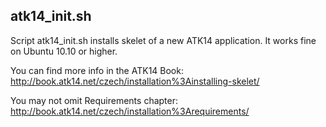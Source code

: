 atk14_init.sh
-------------

Script atk14_init.sh installs skelet of a new ATK14 application. It works fine on Ubuntu 10.10 or higher.

You can find more info in the ATK14 Book: http://book.atk14.net/czech/installation%3Ainstalling-skelet/

You may not omit Requirements chapter: http://book.atk14.net/czech/installation%3Arequirements/
